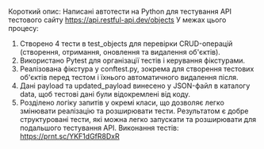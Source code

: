 Короткий опис: 
Написані автотести на Python для тестування API тестового сайту https://api.restful-api.dev/objects
У межах цього процесу:
1) Створено 4 тести в test_objects для перевірки CRUD-операцій (створення, отримання, оновлення та видалення об'єктів).
2) Використано Pytest для організації тестів і керування фікстурами.
3) Реалізована фікстура у conftest.py, зокрема для створення тестових об'єктів перед тестом і їхнього автоматичного видалення після.
4) Дані payload та updated_payload винесено у JSON-файл в каталогу data, щоб тестові дані були відокремлені від коду.
5) Розділено логіку запитів у окремі класи, що дозволяє легко змінювати реалізацію та розширювати тести.
Результатом є добре структуровані тести, які можна легко запускати та розширювати для подальшого тестування API.
Виконання тестів: https://prnt.sc/YKF1dGfR8DxR
